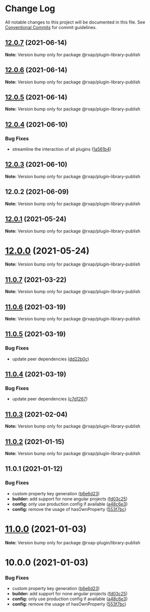 # Change Log

All notable changes to this project will be documented in this file.
See [Conventional Commits](https://conventionalcommits.org) for commit guidelines.

## [12.0.7](https://gitlab.com/rxap/packages/compare/@rxap/plugin-library-publish@12.0.6...@rxap/plugin-library-publish@12.0.7) (2021-06-14)

**Note:** Version bump only for package @rxap/plugin-library-publish





## [12.0.6](https://gitlab.com/rxap/packages/compare/@rxap/plugin-library-publish@12.0.5...@rxap/plugin-library-publish@12.0.6) (2021-06-14)

**Note:** Version bump only for package @rxap/plugin-library-publish





## [12.0.5](https://gitlab.com/rxap/packages/compare/@rxap/plugin-library-publish@12.0.4...@rxap/plugin-library-publish@12.0.5) (2021-06-14)

**Note:** Version bump only for package @rxap/plugin-library-publish





## [12.0.4](https://gitlab.com/rxap/packages/compare/@rxap/plugin-library-publish@12.0.3...@rxap/plugin-library-publish@12.0.4) (2021-06-10)


### Bug Fixes

* streamline the interaction of all plugins ([1a561b4](https://gitlab.com/rxap/packages/commit/1a561b4509478d840be687a6c78d1cc1fba68deb))





## [12.0.3](https://gitlab.com/rxap/packages/compare/@rxap/plugin-library-publish@12.0.2...@rxap/plugin-library-publish@12.0.3) (2021-06-10)

**Note:** Version bump only for package @rxap/plugin-library-publish





## 12.0.2 (2021-06-09)

**Note:** Version bump only for package @rxap/plugin-library-publish





## [12.0.1](https://gitlab.com/rxap/packages/compare/@rxap/plugin-library-publish@12.0.0...@rxap/plugin-library-publish@12.0.1) (2021-05-24)

**Note:** Version bump only for package @rxap/plugin-library-publish





# [12.0.0](https://gitlab.com/rxap/packages/compare/@rxap/plugin-library-publish@11.0.7...@rxap/plugin-library-publish@12.0.0) (2021-05-24)

**Note:** Version bump only for package @rxap/plugin-library-publish





## [11.0.7](https://gitlab.com/rxap/packages/compare/@rxap/plugin-library-publish@11.0.6...@rxap/plugin-library-publish@11.0.7) (2021-03-22)

**Note:** Version bump only for package @rxap/plugin-library-publish





## [11.0.6](https://gitlab.com/rxap/packages/compare/@rxap/plugin-library-publish@11.0.5...@rxap/plugin-library-publish@11.0.6) (2021-03-19)

**Note:** Version bump only for package @rxap/plugin-library-publish





## [11.0.5](https://gitlab.com/rxap/packages/compare/@rxap/plugin-library-publish@11.0.4...@rxap/plugin-library-publish@11.0.5) (2021-03-19)


### Bug Fixes

* update peer dependencies ([dd22b0c](https://gitlab.com/rxap/packages/commit/dd22b0ce053bc266c7aea659a2faf3be39f424e7))





## [11.0.4](https://gitlab.com/rxap/packages/compare/@rxap/plugin-library-publish@11.0.3...@rxap/plugin-library-publish@11.0.4) (2021-03-19)


### Bug Fixes

* update peer dependencies ([c7d1267](https://gitlab.com/rxap/packages/commit/c7d12671f3efc198985cddee92caa2558e74b023))





## [11.0.3](https://gitlab.com/rxap/packages/compare/@rxap/plugin-library-publish@11.0.2...@rxap/plugin-library-publish@11.0.3) (2021-02-04)

**Note:** Version bump only for package @rxap/plugin-library-publish





## [11.0.2](https://gitlab.com/rxap/packages/compare/@rxap/plugin-library-publish@11.0.1...@rxap/plugin-library-publish@11.0.2) (2021-01-15)

**Note:** Version bump only for package @rxap/plugin-library-publish





## 11.0.1 (2021-01-12)


### Bug Fixes

* custom property key generation ([b6e6d23](https://gitlab.com/rxap/packages/commit/b6e6d23215f0b35e0de2d35003b186a3d435b8e4))
* **builder:** add support for none angular projects ([fd03c25](https://gitlab.com/rxap/packages/commit/fd03c25a9efb9c3f624d72609ae1731d1e1eba9a))
* **config:** only use production config if available ([a48c6e3](https://gitlab.com/rxap/packages/commit/a48c6e3ed5db36024448e879f52e264f5d05c5ef))
* **config:** remove the usage of hasOwnProperty ([553f7bc](https://gitlab.com/rxap/packages/commit/553f7bc3b2b0e0f5d85792d280ae52bbd45449bd))





# [11.0.0](https://gitlab.com/rxap/packages/compare/@rxap-plugin/library-publish@10.0.0...@rxap-plugin/library-publish@11.0.0) (2021-01-03)

**Note:** Version bump only for package @rxap-plugin/library-publish





# 10.0.0 (2021-01-03)


### Bug Fixes

* custom property key generation ([b6e6d23](https://gitlab.com/rxap/packages/commit/b6e6d23215f0b35e0de2d35003b186a3d435b8e4))
* **builder:** add support for none angular projects ([fd03c25](https://gitlab.com/rxap/packages/commit/fd03c25a9efb9c3f624d72609ae1731d1e1eba9a))
* **config:** only use production config if available ([a48c6e3](https://gitlab.com/rxap/packages/commit/a48c6e3ed5db36024448e879f52e264f5d05c5ef))
* **config:** remove the usage of hasOwnProperty ([553f7bc](https://gitlab.com/rxap/packages/commit/553f7bc3b2b0e0f5d85792d280ae52bbd45449bd))
